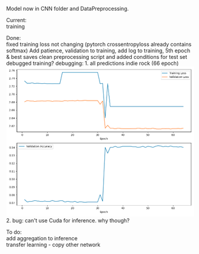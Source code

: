 Model now in CNN folder and DataPreprocessing.

Current:  
training


Done:  
fixed training loss not changing (pytorch crossentropyloss already contains softmax)
Add patience, validation to training, add log to training, 5th epoch & best saves
clean preprocessing script and added conditions for test set  
debugged training?
debugging: 1. all predictions indie rock (66 epoch)
![img.png](img.png)
2. bug: can't use Cuda for inference. why though? 



To do:  
add aggregation to inference  
transfer learning - copy other network




